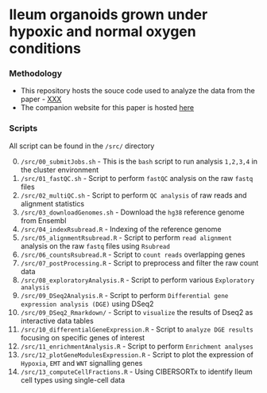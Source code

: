 # Ileum organoids grown under hypoxic and normal oxygen conditions

### Methodology
- This repository hosts the souce code used to analyze the data from the paper - [XXX]()
- The companion website for this paper is hosted [here](https://ashwini-kr-sharma.github.io/Ileum-Hypoxia/)

### Scripts

All script can be found in the `/src/` directory

0. `/src/00_submitJobs.sh` - This is the `bash` script to run analysis `1,2,3,4` in the cluster environment
1. `/src/01_fastQC.sh` - Script to perform `fastQC` analysis on the raw `fastq` files
2. `/src/02_multiQC.sh` - Script to perform `QC analysis` of raw reads and alignment statistics
3. `/src/03_downloadGenomes.sh` - Download the `hg38` reference genome from Ensembl
4. `/src/04_indexRsubread.R` - Indexing of the reference genome
5. `/src/05_alignmentRsubread.R` - Script to perform `read alignment` analysis on the raw `fastq` files using `Rsubread`
6. `/src/06_countsRsubread.R` - Script to `count reads` overlapping genes
7. `/src/07_postProcessing.R` - Script to preprocess and filter the raw count data
8. `/src/08_exploratoryAnalysis.R` - Script to perform various `Exploratory analysis`
9. `/src/09_DSeq2Analysis.R` - Script to perform `Differential gene expression analysis (DGE)` using DSeq2
10. `/src/09_DSeq2_Rmarkdown/` - Script to `visualize` the results of Dseq2 as interactive data tables
11. `/src/10_differentialGeneExpression.R` - Script to `analyze DGE results` focusing on specific genes of interest
12. `/src/11_enrichmentAnalysis.R` -  Script to perform `Enrichment analyses`
13. `/src/12_plotGeneModulesExpression.R` - Script to plot the expression of `Hypoxia`, `EMT` and `WNT` signalling genes
14. `/src/13_computeCellFractions.R` - Using CIBERSORTx to identify Ileum cell types using single-cell data
